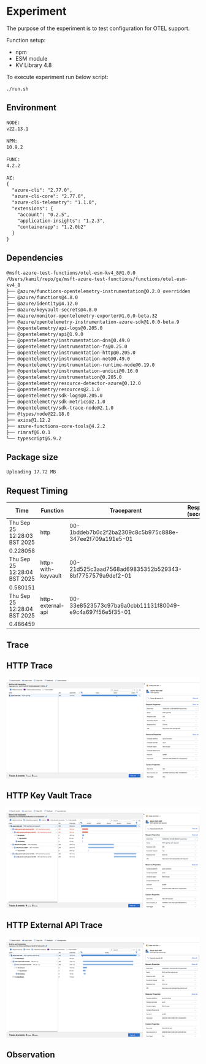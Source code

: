 # Experiment

The purpose of the experiment is to test configuration for OTEL support.

Function setup:
- npm
- ESM module
- KV Library 4.8

To execute experiment run below script:
```shell
./run.sh
```

## Environment

```text
NODE:
v22.13.1

NPM:
10.9.2

FUNC:
4.2.2

AZ:
{
  "azure-cli": "2.77.0",
  "azure-cli-core": "2.77.0",
  "azure-cli-telemetry": "1.1.0",
  "extensions": {
    "account": "0.2.5",
    "application-insights": "1.2.3",
    "containerapp": "1.2.0b2"
  }
}
```

## Dependencies

```text
@msft-azure-test-functions/otel-esm-kv4_8@1.0.0 /Users/kamil/repo/ge/msft-azure-test-functions/functions/otel-esm-kv4_8
├── @azure/functions-opentelemetry-instrumentation@0.2.0 overridden
├── @azure/functions@4.8.0
├── @azure/identity@4.12.0
├── @azure/keyvault-secrets@4.8.0
├── @azure/monitor-opentelemetry-exporter@1.0.0-beta.32
├── @azure/opentelemetry-instrumentation-azure-sdk@1.0.0-beta.9
├── @opentelemetry/api-logs@0.205.0
├── @opentelemetry/api@1.9.0
├── @opentelemetry/instrumentation-dns@0.49.0
├── @opentelemetry/instrumentation-fs@0.25.0
├── @opentelemetry/instrumentation-http@0.205.0
├── @opentelemetry/instrumentation-net@0.49.0
├── @opentelemetry/instrumentation-runtime-node@0.19.0
├── @opentelemetry/instrumentation-undici@0.16.0
├── @opentelemetry/instrumentation@0.205.0
├── @opentelemetry/resource-detector-azure@0.12.0
├── @opentelemetry/resources@2.1.0
├── @opentelemetry/sdk-logs@0.205.0
├── @opentelemetry/sdk-metrics@2.1.0
├── @opentelemetry/sdk-trace-node@2.1.0
├── @types/node@22.18.0
├── axios@1.12.2
├── azure-functions-core-tools@4.2.2
├── rimraf@6.0.1
└── typescript@5.9.2

```
## Package size

```text
Uploading 17.72 MB
```

## Request Timing

| Time | Function | Traceparent | Response (seconds) |
|---|---|---|---|
| Thu Sep 25 12:28:03 BST 2025 | http | 00-1bddeb7b0c2f2ba2309c8c5b975c888e-347ee2f709a191e5-01
 | 0.228058 |
| Thu Sep 25 12:28:04 BST 2025 | http-with-keyvault | 00-21d525c3aad7568ad69835352b529343-8bf7757579a9def2-01
 | 0.580151 |
| Thu Sep 25 12:28:04 BST 2025 | http-external-api | 00-33e8523573c97ba6a0cbb11131f80049-e9c4a697f56e5f35-01
 | 0.486459 |

## Trace

## HTTP Trace

![HTTP](assets/http.png)

## HTTP Key Vault Trace

![HTTP Key Vault](assets/http-with-keyvault.png)

## HTTP External API Trace

![HTTP External API](assets/http-external-api.png)

## Observation

